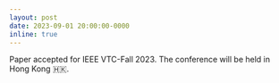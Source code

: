 ```yaml
---
layout: post
date: 2023-09-01 20:00:00-0000
inline: true
---
```


Paper accepted for IEEE VTC-Fall 2023. The conference will be held in Hong Kong 🇭🇰.